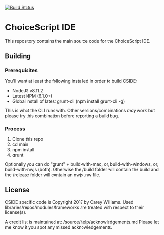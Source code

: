 [![Build Status](https://semaphoreci.com/api/v1/choicescriptide/main/branches/latest/badge.svg)](https://semaphoreci.com/choicescriptide/main)
# ChoiceScript IDE
This repository contains the main source code for the ChoiceScript IDE.

## Building

### Prerequisites
You'll want at least the following installed in order to build CSIDE:

- NodeJS v8.11.2
- Latest NPM (6.1.0+)
- Global install of latest grunt-cli (npm install grunt-cli -g)

This is what the CLI runs with. Other versions/combinations *may* work but please try this combination before reporting a build bug.

### Process
  1. Clone this repo
  2. cd main
  3. npm install
  4. grunt

Optionally you can do "grunt" + build-with-mac, or, build-with-windows, or, build-with-nwjs (both).
Otherwise the /build folder will contain the build and the /release folder will contain an nwjs .nw file.

## License
CSIDE specific code is Copyright 2017 by Carey Williams.
Used libraries/repos/modules/frameworks are treated with respect to their license(s).

A credit list is maintained at: /source/help/acknowledgements.md
Please let me know if you spot any missed acknowledgements.
